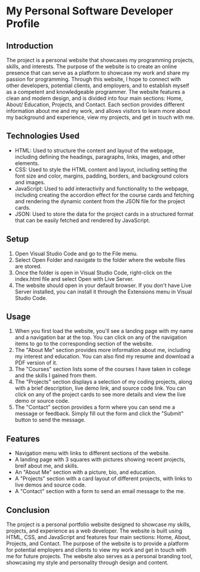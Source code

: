 # My Personal Software Developer Profile

## Introduction

The project is a personal website that showcases my programming projects, skills, and interests. The purpose of the website is to create an online presence that can serve as a platform to showcase my work and share my passion for programming. Through this website, I hope to connect with other developers, potential clients, and employers, and to establish myself as a competent and knowledgeable programmer. The website features a clean and modern design, and is divided into four main sections: Home, About/ Education, Projects, and Contact. Each section provides different information about me and my work, and allows visitors to learn more about my background and experience, view my projects, and get in touch with me.

## Technologies Used

- HTML: Used to structure the content and layout of the webpage, including defining the headings, paragraphs, links, images, and other elements.
- CSS: Used to style the HTML content and layout, including setting the font size and color, margins, padding, borders, and background colors and images.
- JavaScript: Used to add interactivity and functionality to the webpage, including creating the accordion effect for the course cards and fetching and rendering the dynamic content from the JSON file for the project cards.
- JSON: Used to store the data for the project cards in a structured format that can be easily fetched and rendered by JavaScript.

## Setup

1. Open Visual Studio Code and go to the File menu.
2. Select Open Folder and navigate to the folder where the website files are stored.
3. Once the folder is open in Visual Studio Code, right-click on the index.html file and select Open with Live Server.
4. The website should open in your default browser. If you don't have Live Server installed, you can install it through the Extensions menu in Visual Studio Code.

## Usage

1. When you first load the website, you'll see a landing page with my name and a navigation bar at the top. You can click on any of the navigation items to go to the corresponding section of the website.
2. The "About Me" section provides more information about me, including my interest and education. You can also find my resume and download a PDF version of it.
3. The "Courses" section lists some of the courses I have taken in college and the skills I gained from them.
4. The "Projects" section displays a selection of my coding projects, along with a brief description, live demo link, and source code link. You can click on any of the project cards to see more details and view the live demo or source code.
5. The "Contact" section provides a form where you can send me a message or feedback. Simply fill out the form and click the "Submit" button to send the message.

## Features

- Navigation menu with links to different sections of the website.
- A landing page with 3 squares with pictures showing recent projects, breif about me, and skills.
- An "About Me" section with a picture, bio, and education.
- A "Projects" section with a card layout of different projects, with links to live demos and source code.
- A "Contact" section with a form to send an email message to the me.

## Conclusion

The project is a personal portfolio website designed to showcase my skills, projects, and experience as a web developer. The website is built using HTML, CSS, and JavaScript and features four main sections: Home, About, Projects, and Contact. The purpose of the website is to provide a platform for potential employers and clients to view my work and get in touch with me for future projects. The website also serves as a personal branding tool, showcasing my style and personality through design and content.
